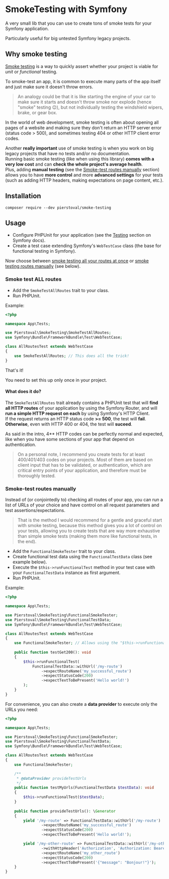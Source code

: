 # SmokeTesting with Symfony

A very small lib that you can use to create tons of smoke tests for your Symfony application.

Particularly useful for big untested Symfony legacy projects.

## Why smoke testing

[Smoke testing](https://en.wikipedia.org/wiki/Smoke_testing_(software)) is a way to quickly assert whether your project is viable for *unit* or *functional* testing.

To smoke-test an app, it is common to execute many parts of the app itself and just make sure it doesn't throw errors.

> An analogy could be that it is like starting the engine of your car to make sure it starts and doesn't throw smoke nor explode (hence "smoke" testing 😉), but not individually testing the windshield wipers, brake, or gear box.

In the world of web development, smoke testing is often about opening all pages of a website and making sure they don't return an HTTP server error (status code > 500), and sometimes testing 404 or other HTTP client error codes.

Another **really important** use of smoke testing is when you work on big legacy projects that have no tests and/or no documentation.<br>
Running basic smoke testing (like when using this library) **comes with a very low cost** and can **check the whole project's average health**.<br>
Plus, adding **manual testing** (see the [Smoke-test routes manually](#smoke-test-routes-manually) section) allows you to have **more control** and more **advanced settings** for your tests (such as adding HTTP headers, making expectations on page content, etc.).

## Installation

```
composer require --dev pierstoval/smoke-testing
```

## Usage

* Configure PHPUnit for your application (see the [Testing](https://symfony.com/doc/current/testing.html) section on Symfony docs).
* Create a test case extending Symfony's `WebTestCase` class (the base for functional testing in Symfony).

Now choose between [smoke testing all your routes at once](#smoke-test-all-routes) or [smoke testing routes manually](#smoke-test-routes-manually) (see below).

### Smoke test ALL routes

* Add the `SmokeTestAllRoutes` trait to your class.
* Run PHPUnit.

Example:

```php
<?php

namespace App\Tests;

use Pierstoval\SmokeTesting\SmokeTestAllRoutes;
use Symfony\Bundle\FrameworkBundle\Test\WebTestCase;

class AllRoutesTest extends WebTestCase
{
    use SmokeTestAllRoutes; // This does all the trick!
}
```

That's it!

You need to set this up only once in your project.

#### What does it do?

The `SmokeTestAllRoutes` trait already contains a PHPUnit test that will **find all HTTP routes** of your application by using the Symfony Router, and will **run a simple HTTP request on each** by using Symfony's HTTP Client.<br>
If the request returns an HTTP status code **>= 500**, the test will **fail**.<br>
**Otherwise**, even with HTTP 400 or 404, the test will **suceed**.

As said in the intro, 4** HTTP codes can be perfectly normal and expected, like when you have some sections of your app that depend on authentication.

> On a personal note, I recommend you create tests for at least 400/401/403 codes on your projects.
> Most of them are based on client input that has to be validated, or authentication, which are critical entry points of your application, and therefore must be thoroughly tested.

### Smoke-test routes **manually**

Instead of (or conjointedly to) checking all routes of your app, you can run a list of URLs of your choice and have control on all request parameters and test assertions/expectations.

> That is the method I would recommend for a gentle and graceful start with smoke testing,
> because this method gives you a lot of control on your tests, allowing you to create tests that are way more exhaustive than simple smoke tests (making them more like functional tests, in the end).

* Add the `FunctionalSmokeTester` trait to your class.
* Create functional test data using the `FunctionalTestData` class (see example below).
* Execute the `$this->runFunctionalTest` method in your test case with your `FunctionalTestData` instance as first argument.
* Run PHPUnit.

Example:

```php
<?php

namespace App\Tests;

use Pierstoval\SmokeTesting\FunctionalSmokeTester;
use Pierstoval\SmokeTesting\FunctionalTestData;
use Symfony\Bundle\FrameworkBundle\Test\WebTestCase;

class AllRoutesTest extends WebTestCase
{
    use FunctionalSmokeTester; // Allows using the "$this->runFunctionalTest()" method.
    
    public function testGet200(): void
    {
        $this->runFunctionalTest(
            FunctionalTestData::withUrl('/my-route')
                ->expectRouteName('my_successful_route')
                ->expectStatusCode(200)
                ->expectTextToBePresent('Hello world!')
        );
    }
}
```

For convenience, you can also create a **data provider** to execute only the URLs you need:

```php
<?php

namespace App\Tests;

use Pierstoval\SmokeTesting\FunctionalSmokeTester;
use Pierstoval\SmokeTesting\FunctionalTestData;
use Symfony\Bundle\FrameworkBundle\Test\WebTestCase;

class AllRoutesTest extends WebTestCase
{
    use FunctionalSmokeTester;

    /**
     * @dataProvider provideTestUrls
     */
    public function testMyUrls(FunctionalTestData $testData): void
    {
        $this->runFunctionalTest($testData);
    }
    
    public function provideTestUrls(): \Generator
    {
        yield '/my-route' => FunctionalTestData::withUrl('/my-route')
                ->expectRouteName('my_successful_route')
                ->expectStatusCode(200)
                ->expectTextToBePresent('Hello world!');

        yield '/my-other-route' => FunctionalTestData::withUrl('/my-other-route')
                ->withHttpHeader('Authorization', 'Authorization: Bearer 2d5b0cfb531745668')
                ->expectRouteName('my_other_route')
                ->expectStatusCode(200)
                ->expectTextToBePresent('{"message": "Bonjour!"}');
    }
}
```
